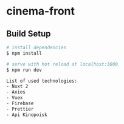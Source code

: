 # cinema-front

## Build Setup
```bash
# install dependencies
$ npm install

# serve with hot reload at localhost:3000
$ npm run dev

List of used technologies:
- Nuxt 2
- Axios
- Vuex
- Firebase
- Prettier
- Api Kinopoisk





